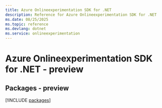 ```yaml
---
title: Azure Onlineexperimentation SDK for .NET
description: Reference for Azure Onlineexperimentation SDK for .NET
ms.date: 08/25/2025
ms.topic: reference
ms.devlang: dotnet
ms.service: onlineexperimentation
---
```

# Azure Onlineexperimentation SDK for .NET - preview
## Packages - preview
[!INCLUDE [packages](onlineexperimentation-index.md)]